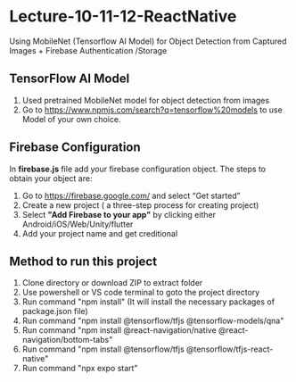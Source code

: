 # Lecture-10-11-12-ReactNative
Using MobileNet (Tensorflow AI Model) for Object Detection from Captured Images + Firebase Authentication /Storage

## TensorFlow AI Model
1. Used pretrained MobileNet model for object detection from images
2. Go to https://www.npmjs.com/search?q=tensorflow%20models to use Model of your own choice.

## Firebase Configuration
In **firebase.js** file add your firebase configuration object. The steps to obtain your object are:
1. Go to https://firebase.google.com/ and select “Get started” 
2. Create a new project ( a three-step process for creating project)
3. Select **"Add Firebase to your app"** by clicking either Android/iOS/Web/Unity/flutter
4. Add your project name and get creditional

## Method to run this project
1. Clone directory or download ZIP to extract folder
2. Use powershell or VS code terminal to goto the project directory
3. Run command "npm install" (It will install the necessary packages of package.json file)
4. Run command "npm install @tensorflow/tfjs @tensorflow-models/qna"
5. Run command "npm install @react-navigation/native @react-navigation/bottom-tabs"
6. Run command "npm install @tensorflow/tfjs @tensorflow/tfjs-react-native"
7. Run command "npx expo start"
